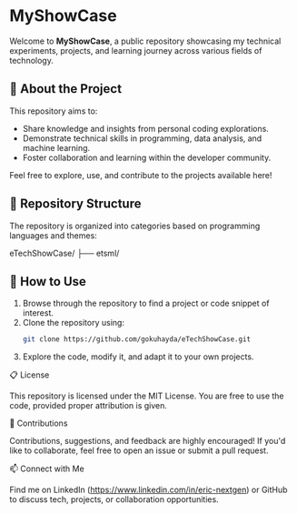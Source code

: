 # MyShowCase

Welcome to **MyShowCase**, a public repository showcasing my technical experiments, projects, and learning journey across various fields of technology.

## 📌 About the Project
This repository aims to:
- Share knowledge and insights from personal coding explorations.
- Demonstrate technical skills in programming, data analysis, and machine learning.
- Foster collaboration and learning within the developer community.

Feel free to explore, use, and contribute to the projects available here!

## 📂 Repository Structure
The repository is organized into categories based on programming languages and themes:

eTechShowCase/
├── etsml/

## 📖 How to Use
1. Browse through the repository to find a project or code snippet of interest.
2. Clone the repository using:
   ```bash
   git clone https://github.com/gokuhayda/eTechShowCase.git

3. Explore the code, modify it, and adapt it to your own projects.

📋 License

This repository is licensed under the MIT License. You are free to use the code, provided proper attribution is given.

🤝 Contributions

Contributions, suggestions, and feedback are highly encouraged! If you'd like to collaborate, feel free to open an issue or submit a pull request.

📫 Connect with Me

Find me on LinkedIn (https://www.linkedin.com/in/eric-nextgen) or GitHub to discuss tech, projects, or collaboration opportunities.
